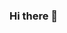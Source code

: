 ### Hi there 👋

<!--
**DomNish7/DomNish7** is a ✨ _special_ ✨ repository because its `README.md` (this file) appears on your GitHub profile.

- I’m currently learning SQL, Tableau, Power BI, and Python in a Data Analytics Bootcamp
- I’m looking to explore any tips or tricks when using any of the tools above for data extraction, data analysis, or data visualization
- 📫 How to reach me: https://www.linkedin.com/in/dominic-nishiguchi/
-->
